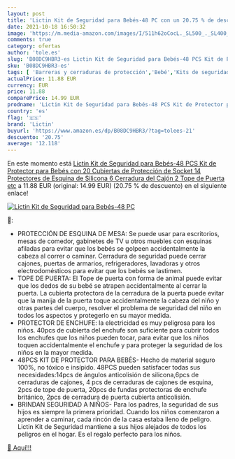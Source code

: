 ```yaml
---
layout: post
title: 'Lictin Kit de Seguridad para Bebés-48 PC con un 20.75 % de descuento'
date: 2021-10-18 16:50:32
image: 'https://m.media-amazon.com/images/I/511h62oCocL._SL500_._SL400_.jpg'
comments: true
category: ofertas
author: 'tole.es'
slug: 'B08DC9HBR3-es Lictin Kit de Seguridad para Bebés-48 PCS Kit de Protector...'
sku: 'B08DC9HBR3-es'
tags: [ 'Barreras y cerraduras de protección','Bebé','Kits de seguridad','Seguridad','bebés','lictin', ]
actualPrice: 11.88 EUR
currency: EUR
price: 11.88
comparePrice: 14.99 EUR
prodname: 'Lictin Kit de Seguridad para Bebés-48 PCS Kit de Protector para Bebés con 20 Cubiertas de Protección de Socket  14 Protectores de Esquina de Silicona  6 Cerradura del Cajón  2 Tope de Puerta  etc'
country: 'es'
flag: '🇪🇸'
brand: 'Lictin'
buyurl: 'https://www.amazon.es/dp/B08DC9HBR3/?tag=tolees-21'
descuento: '20.75'
average: '12.118'
---
```


En este momento está [Lictin Kit de Seguridad para Bebés-48 PCS Kit de Protector para Bebés con 20 Cubiertas de Protección de Socket  14 Protectores de Esquina de Silicona  6 Cerradura del Cajón  2 Tope de Puerta  etc](https://www.amazon.es/dp/B08DC9HBR3/?tag=tolees-21) a 11.88 EUR (original: 14.99 EUR) (20.75 %  de descuento) en el siguiente enlace!

[![Lictin Kit de Seguridad para Bebés-48 PC](https://m.media-amazon.com/images/I/511h62oCocL._SL500_._SL400_.jpg)](https://www.amazon.es/dp/B08DC9HBR3/?tag=tolees-21)

🔎:

- PROTECCIÓN DE ESQUINA DE MESA: Se puede usar para escritorios, mesas de comedor, gabinetes de TV u otros muebles con esquinas afiladas para evitar que los bebés se golpeen accidentalmente la cabeza al correr o caminar. Cerradura de seguridad puede cerrar cajones, puertas de armarios, refrigeradores, lavadoras y otros electrodomésticos para evitar que los bebés se lastimen.
- TOPE DE PUERTA: El Tope de puerta con forma de animal puede evitar que los dedos de su bebé se atrapen accidentalmente al cerrar la puerta. La cubierta protectora de la cerradura de la puerta puede evitar que la manija de la puerta toque accidentalmente la cabeza del niño y otras partes del cuerpo, resolver el problema de seguridad del niño en todos los aspectos y protegerlo en su mayor medida.
- PROTECTOR DE ENCHUFE: la electricidad es muy peligrosa para los niños. 40pcs de cubierta del enchufe son suficiente para cubrir todos los enchufes que los niños pueden tocar, para evitar que los niños toquen accidentalmente el enchufe y para proteger la seguridad de los niños en la mayor medida.
- 48PCS KIT DE PROTECTOR PARA BEBÉS- Hecho de material seguro 100%, no tóxico e insípido. 48PCS pueden satisfacer todas sus necesidades:14pcs de ángulos anticolisión de silicona,6pcs de cerraduras de cajones, 4 pcs de cerraduras de cajones de esquina, 2pcs de tope de puerta, 20pcs de fundas protectoras de enchufe británico, 2pcs de cerradura de puerta cubierta anticolisión.
- BRINDAN SEGURIDAD A NIÑOS- Para los padres, la seguridad de sus hijos es siempre la primera prioridad. Cuando los niños comenzaron a aprender a caminar, cada rincón de la casa estaba lleno de peligro. Lictin Kit de Seguridad mantiene a sus hijos alejados de todos los peligros en el hogar. Es el regalo perfecto para los niños.

[🛒 Aquí!!!](https://www.amazon.es/dp/B08DC9HBR3/?tag=tolees-21)
